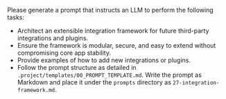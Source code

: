 Please generate a prompt that instructs an LLM to perform the following tasks:

* Architect an extensible integration framework for future third-party integrations and plugins.
* Ensure the framework is modular, secure, and easy to extend without compromising core app stability.
* Provide examples of how to add new integrations or plugins.
* Follow the prompt structure as detailed in `.project/templates/00_PROMPT_TEMPLATE.md`. Write the prompt as Markdown and place it under the `prompts` directory as `27-integration-framework.md`.

